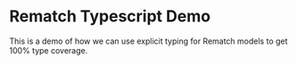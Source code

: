 # Rematch Typescript Demo

This is a demo of how we can use explicit typing for Rematch models to get 100% type coverage.
